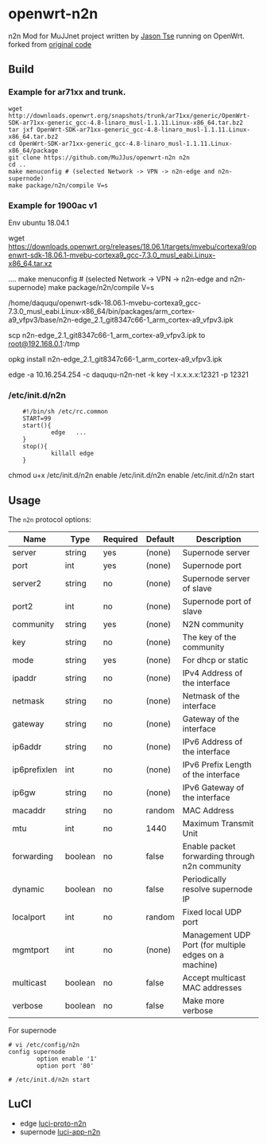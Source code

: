 # openwrt-n2n
n2n Mod for MuJJnet project written by [Jason Tse](https://github.com/MuJJus) running on OpenWrt.  
forked from [original code](https://svn.ntop.org/svn/ntop/trunk/n2n/n2n_v2)

## Build

### Example for ar71xx and trunk.
```
wget http://downloads.openwrt.org/snapshots/trunk/ar71xx/generic/OpenWrt-SDK-ar71xx-generic_gcc-4.8-linaro_musl-1.1.11.Linux-x86_64.tar.bz2
tar jxf OpenWrt-SDK-ar71xx-generic_gcc-4.8-linaro_musl-1.1.11.Linux-x86_64.tar.bz2
cd OpenWrt-SDK-ar71xx-generic_gcc-4.8-linaro_musl-1.1.11.Linux-x86_64/package
git clone https://github.com/MuJJus/openwrt-n2n n2n
cd ..
make menuconfig # (selected Network -> VPN -> n2n-edge and n2n-supernode)
make package/n2n/compile V=s
```

### Example for 1900ac v1 

Env  ubuntu 18.04.1

wget https://downloads.openwrt.org/releases/18.06.1/targets/mvebu/cortexa9/openwrt-sdk-18.06.1-mvebu-cortexa9_gcc-7.3.0_musl_eabi.Linux-x86_64.tar.xz

....
make menuconfig # (selected Network -> VPN -> n2n-edge and n2n-supernode)
make package/n2n/compile V=s


/home/daququ/openwrt-sdk-18.06.1-mvebu-cortexa9_gcc-7.3.0_musl_eabi.Linux-x86_64/bin/packages/arm_cortex-a9_vfpv3/base/n2n-edge_2.1_git8347c66-1_arm_cortex-a9_vfpv3.ipk


scp  n2n-edge_2.1_git8347c66-1_arm_cortex-a9_vfpv3.ipk  to root@192.168.0.1:/tmp

opkg install n2n-edge_2.1_git8347c66-1_arm_cortex-a9_vfpv3.ipk

edge   -a  10.16.254.254 -c daququ-n2n-net -k key -l x.x.x.x:12321 -p 12321

###  /etc/init.d/n2n

        #!/bin/sh /etc/rc.common
        START=99
        start(){
                edge   ...
        }
        stop(){
                killall edge
        }
        
chmod u+x /etc/init.d/n2n enable
/etc/init.d/n2n enable
/etc/init.d/n2n start


## Usage
The `n2n` protocol options:

Name          | Type    | Required | Default | Description
--------------|---------|----------|---------|------------------------------------------------
server        | string  | yes      | (none)  | Supernode server
port          | int     | yes      | (none)  | Supernode port
server2       | string  | no       | (none)  | Supernode server of slave
port2         | int     | no       | (none)  | Supernode port of slave
community     | string  | yes      | (none)  | N2N community
key           | string  | no       | (none)  | The key of the community
mode          | string  | yes      | (none)  | For dhcp or static
ipaddr        | string  | no       | (none)  | IPv4 Address of the interface
netmask       | string  | no       | (none)  | Netmask of the interface
gateway       | string  | no       | (none)  | Gateway of the interface
ip6addr       | string  | no       | (none)  | IPv6 Address of the interface
ip6prefixlen  | int     | no       | (none)  | IPv6 Prefix Length of the interface
ip6gw         | string  | no       | (none)  | IPv6 Gateway of the interface
macaddr       | string  | no       | random  | MAC Address
mtu           | int     | no       | 1440    | Maximum Transmit Unit
forwarding    | boolean | no       | false   | Enable packet forwarding through n2n community
dynamic       | boolean | no       | false   | Periodically resolve supernode IP
localport     | int     | no       | random  | Fixed local UDP port
mgmtport      | int     | no       | (none)  | Management UDP Port (for multiple edges on a machine)
multicast     | boolean | no       | false   | Accept multicast MAC addresses
verbose       | boolean | no       | false   | Make more verbose

For supernode
```
# vi /etc/config/n2n
config supernode
        option enable '1'
        option port '80'

# /etc/init.d/n2n start
```

## LuCI
* edge [luci-proto-n2n](https://github.com/MuJJus/luci-proto-n2n)
* supernode [luci-app-n2n](https://github.com/MuJJus/luci-app-n2n)
